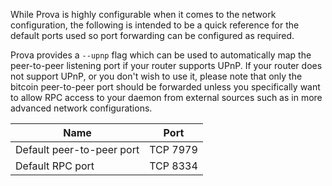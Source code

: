 While Prova is highly configurable when it comes to the network configuration,
the following is intended to be a quick reference for the default ports used so
port forwarding can be configured as required.

Prova provides a `--upnp` flag which can be used to automatically map the peer-to-peer listening port if your router supports UPnP.  If your router does not support UPnP, or you don't wish to use it, please note that only the bitcoin peer-to-peer port should be forwarded unless you specifically want to allow RPC access to your daemon from external sources such as in more advanced network configurations.

|Name|Port|
|----|----|
|Default peer-to-peer port|TCP 7979|
|Default RPC port|TCP 8334|
